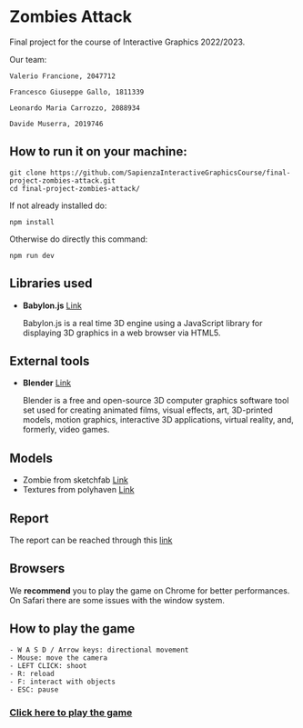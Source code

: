 # Zombies Attack

Final project for the course of Interactive Graphics 2022/2023.

Our team:
```
Valerio Francione, 2047712

Francesco Giuseppe Gallo, 1811339

Leonardo Maria Carrozzo, 2088934

Davide Muserra, 2019746
```

## How to run it on your machine:

```
git clone https://github.com/SapienzaInteractiveGraphicsCourse/final-project-zombies-attack.git
cd final-project-zombies-attack/
```
If not already installed do:
```
npm install
```
Otherwise do directly this command:
```
npm run dev
```

## Libraries used

-   **Babylon.js** [Link](https://www.babylonjs.com/)

    Babylon.js is a real time 3D engine using a JavaScript library for displaying 3D graphics in a web browser via HTML5.

## External tools
-   **Blender** [Link](https://www.blender.org/)

    Blender is a free and open-source 3D computer graphics software tool set used for creating animated films, visual effects, art, 3D-printed models, motion graphics, interactive 3D applications, virtual reality, and, formerly, video games.

## Models
-   Zombie from sketchfab [Link](https://sketchfab.com/)
-   Textures from polyhaven [Link](https://polyhaven.com/)


## Report

The report can be reached through this [link](Project_IG.pdf)

## Browsers

We **recommend** you to play the game on Chrome for better performances. On Safari there are some issues with the window system.

## How to play the game
```
- W A S D / Arrow keys: directional movement
- Mouse: move the camera
- LEFT CLICK: shoot
- R: reload
- F: interact with objects
- ESC: pause
```

### [Click here to play the game](https://sapienzainteractivegraphicscourse.github.io/final-project-zombies-attack/)